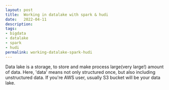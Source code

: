 ```yaml
---
layout: post
title:  Working in datalake with spark & hudi
date:   2022-04-11
description: 
tags:
- bigdata
- datalake
- spark
- hudi
permalink: working-datalake-spark-hudi
---
```



Data lake is a storage, to store and make process large(very large!) amount of data. Here, 'data' means not only structured once, but also including unstructured data. If you're AWS user, usually S3 bucket will be your data lake.






